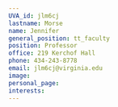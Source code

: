 ```yaml
---
UVA_id: jlm6cj
lastname: Morse
name: Jennifer
general_position: tt_faculty
position: Professor
office: 219 Kerchof Hall
phone: 434-243-8778
email: jlm6cj@virginia.edu
image:
personal_page:
interests:
---
```


